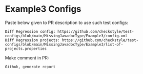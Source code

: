 # Example3 Configs
Paste below given to PR description to use such test configs:
```
Diff Regression config: https://github.com/checkstyle/test-configs/blob/main/MissingJavadocType/Example3/config.xml
Diff Regression projects: https://github.com/checkstyle/test-configs/blob/main/MissingJavadocType/Example3/list-of-projects.properties
```
Make comment in PR:
```
Github, generate report
```
